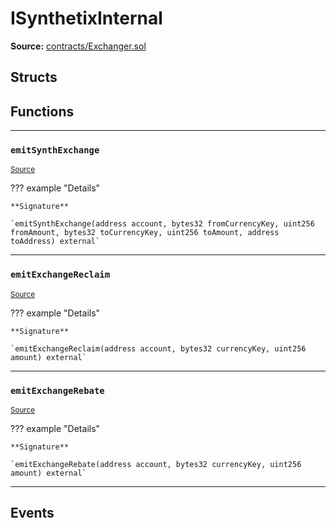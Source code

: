# ISynthetixInternal

**Source:** [contracts/Exchanger.sol](https://github.com/Synthetixio/synthetix/tree/develop/contracts/Exchanger.sol)

## Structs

## Functions

---

### `emitSynthExchange`
<sub>[Source](https://github.com/Synthetixio/synthetix/tree/develop/contracts/Exchanger.sol#L23)</sub>

??? example "Details"

    **Signature**

    `emitSynthExchange(address account, bytes32 fromCurrencyKey, uint256 fromAmount, bytes32 toCurrencyKey, uint256 toAmount, address toAddress) external`

---

### `emitExchangeReclaim`
<sub>[Source](https://github.com/Synthetixio/synthetix/tree/develop/contracts/Exchanger.sol#L32)</sub>

??? example "Details"

    **Signature**

    `emitExchangeReclaim(address account, bytes32 currencyKey, uint256 amount) external`

---

### `emitExchangeRebate`
<sub>[Source](https://github.com/Synthetixio/synthetix/tree/develop/contracts/Exchanger.sol#L38)</sub>

??? example "Details"

    **Signature**

    `emitExchangeRebate(address account, bytes32 currencyKey, uint256 amount) external`

---

## Events

